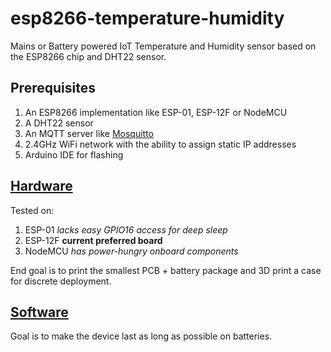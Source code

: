 # esp8266-temperature-humidity

Mains or Battery powered IoT Temperature and Humidity sensor based on the ESP8266 chip and DHT22 sensor.

## Prerequisites

1. An ESP8266 implementation like ESP-01, ESP-12F or NodeMCU
2. A DHT22 sensor
2. An MQTT server like [Mosquitto](https://mosquitto.org/)
3. 2.4GHz WiFi network with the ability to assign static IP addresses
4. Arduino IDE for flashing

## [Hardware](hardware/)

Tested on:

1. ESP-01 _lacks easy GPIO16 access for deep sleep_
2. ESP-12F **current preferred board**
3. NodeMCU _has power-hungry onboard components_

End goal is to print the smallest PCB + battery package and 3D print a case for discrete deployment.

## [Software](software/)

Goal is to make the device last as long as possible on batteries.